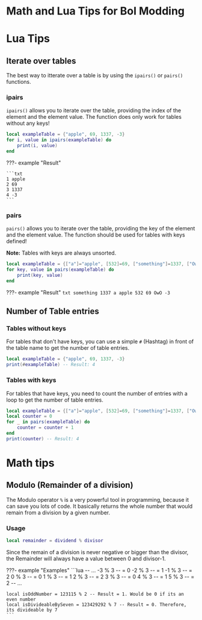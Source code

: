 # Math and Lua Tips for BoI Modding

# Lua Tips

## Iterate over tables
The best way to itterate over a table is by using the `ipairs()` or `pairs()` functions.

### ipairs
`ipairs()` allows you to iterate over the table, providing the index of the element and the element value. The function does only work for tables without any keys!

```lua
local exampleTable = {"apple", 69, 1337, -3}
for i, value in ipairs(exampleTable) do
    print(i, value)
end
```

???- example "Result"

    ```txt
    1 apple
    2 69
    3 1337
    4 -3
    ```

### pairs
`pairs()` allows you to iterate over the table, providing the key of the element and the element value. The function should be used for tables with keys defined!

**Note:** Tables with keys are always unsorted.

```lua
local exampleTable = {["a"]="apple", [532]=69, ["something"]=1337, ["OwO"]=-3}
for key, value in pairs(exampleTable) do
    print(key, value)
end
```

???- example "Result"
    ```txt
    something 1337
    a apple
    532 69
    OwO -3
    ```

## Number of Table entries

### Tables without keys
For tables that don't have keys, you can use a simple `#` (Hashtag) in front of the table name to get the number of table entries.
```lua
local exampleTable = {"apple", 69, 1337, -3}
print(#exampleTable) -- Result: 4
```

### Tables with keys
For tables that have keys, you need to count the number of entries with a loop to get the number of table entries.
```lua
local exampleTable = {["a"]="apple", [532]=69, ["something"]=1337, ["OwO"]=-3}
local counter = 0
for _ in pairs(exampleTable) do
    counter = counter + 1
end
print(counter) -- Result: 4
```




# Math tips

## Modulo (Remainder of a division)
The Modulo operator `%` is a very powerful tool in programming, because it can save you lots of code. It basically returns the whole number that would remain from a division by a given number.

### Usage
```lua
local remainder = dividend % divisor
```
Since the remain of a division is never negative or bigger than the divisor, the Remainder will always have a value between 0 and divisor-1.

???- example "Examples"
    ```lua
    -- ...
    -3 % 3 -- = 0
    -2 % 3 -- = 1
    -1 % 3 -- = 2
    0 % 3 -- = 0
    1 % 3 -- = 1
    2 % 3 -- = 2
    3 % 3 -- = 0
    4 % 3 -- = 1
    5 % 3 -- = 2
    -- ...

    local isOddNumber = 123115 % 2 -- Result = 1. Would be 0 if its an even number
    local isDivideableBySeven = 123429292 % 7 -- Result = 0. Therefore, its divideable by 7
    ```

